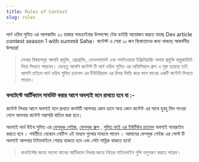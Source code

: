 ```yaml
---
title: Rules of Contest
slug: rules
---
```


লার্ন ওয়িথ সুমিত এর আপকামিং ২০ হাজার সাবক্রাইবার উপলক্ষ্যে টেক ডাইরি আয়োজন করতে যাচ্ছে Dev article contest season 1 with summit Saha। কন্টেস্ট এ সেরা ১০ জন বিজেতাদের জন্য থাকছে আকর্ষনীয় উপহার!

> লেখার বিষয়সমূহ আপনি প্রযুক্তি, প্রোগ্রামিং, ডেভলপমেন্ট এবং সফটওয়্যার ইঞ্জিনিয়ারিং অথবা প্রযুক্তি কল্পকাহিনি নিয়ে লিখতে পারবেন। যেহেতু আপনি কন্টেস্ট টি লার্ন ওয়িথ সুমিত এর অফিসিয়াল গ্রুপ এ শুরু হয়েছে তাই আপনি চাইলে লার্ন ওয়িথ সুমিত চ্যানেল এর টিউটরিয়াল এর উপর ভিত্তি করে ভাল মানের একটি কন্টেন্ট লিখতে পারেন।

### কনটেস্টে আর্টিক্যাল সাবমিট করার আগে অবশ্যই মনে রাখতে হবে যা :-

কন্টেন্ট লিখার আগে অবশ্যই মনে রাখতে কনন্টটি আপনার কোন ক্রমে অন্য কোন কন্টেন্ট এর সাথে হুবহু মিল পাওয়া গেলে আপনার কন্টেন্ট সরাসরি বাতিল করা হবে।

অবশ্যই লার্ন উইথ সুমিত এর [ফেসবুক পেইজ](https://www.facebook.com/LetsLearnwithSumit/), [ফেসবুক গ্রুপ](https://www.facebook.com/groups/learnwithsumit) , [সুমিত ভাই এর ইউটিউব চ্যানেল](https://www.facebook.com/groups/learnwithsumit) অবশ্যই সাবস্ক্রাইব করতে হবে । পর্বর্তীতে যেকোন নোটিশ এই মাধ্যম গুলোর মাধ্যমে পাবেন ।
আমাদের ফেসবুক পেইজ এর পোস্ট টি অবশ্যই আপনার টাইমলাইনে শেয়ার থাকতে হবে এবং সেটা পাব্লিক থাকতে হবে!

> কনটেস্টের জন্যে ভালো মানের আর্টিক্যাল লিখার জন্যে নিচের গাইডলাইন গুলি অনুসরণ করতে পারেন।

<static-pages-list />
